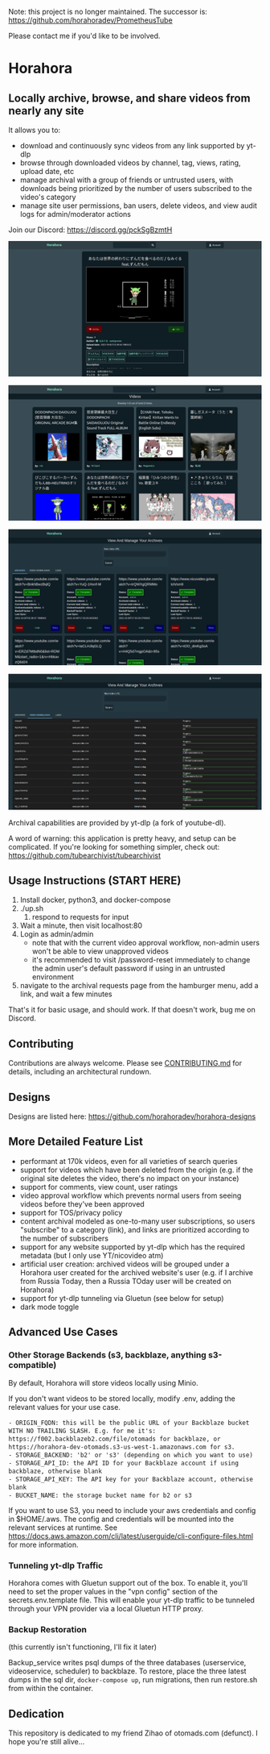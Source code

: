 Note: this project is no longer maintained. The successor is: https://github.com/horahoradev/PrometheusTube

Please contact me if you'd like to be involved.

# Horahora
## Locally archive, browse, and share videos from nearly any site

It allows you to:
- download and continuously sync videos from any link supported by yt-dlp
- browse through downloaded videos by channel, tag, views, rating, upload date, etc
- manage archival with a group of friends or untrusted users, with downloads being prioritized by the number of users subscribed to the video's category
- manage site user permissions, ban users, delete videos, and view audit logs for admin/moderator actions

Join our Discord: https://discord.gg/pckSgBzmtH

![](https://github.com/horahoradev/horahora-designs/blob/master/Screenshot%20from%202022-10-09%2011-56-34.png?raw=true)

![](https://github.com/horahoradev/horahora-designs/blob/master/Screenshot%20from%202022-10-09%2011-54-48.png?raw=true)

![](https://github.com/horahoradev/horahora-designs/blob/master/Screenshot%20from%202022-10-09%2011-57-35.png?raw=true)

![](https://github.com/horahoradev/horahora-designs/blob/master/Screenshot%20from%202022-10-09%2011-57-52.png?raw=true)

Archival capabilities are provided by yt-dlp (a fork of youtube-dl).

A word of warning: this application is pretty heavy, and setup can be complicated. If you're looking for something simpler, check out: https://github.com/tubearchivist/tubearchivist

## Usage Instructions (START HERE)

1. Install docker, python3, and docker-compose
2. ./up.sh
   1. respond to requests for input
2. Wait a minute, then visit localhost:80
3. Login as admin/admin
    - note that with the current video approval workflow, non-admin users won't be able to view unapproved videos
    - it's recommended to visit /password-reset immediately to change the admin user's default password if using in an untrusted environment
4. navigate to the archival requests page from the hamburger menu, add a link, and wait a few minutes

That's it for basic usage, and should work. If that doesn't work, bug me on Discord.

## Contributing
Contributions are always welcome. Please see [CONTRIBUTING.md](https://github.com/horahoradev/horahora/blob/master/CONTRIBUTING.md) for details, including an architectural rundown.

## Designs
Designs are listed here:
https://github.com/horahoradev/horahora-designs

## More Detailed Feature List
- performant at 170k videos, even for all varieties of search queries
- support for videos which have been deleted from the origin (e.g. if the original site deletes the video, there's no impact on your instance)
- support for comments, view count, user ratings
- video approval workflow which prevents normal users from seeing videos before they've been approved
- support for TOS/privacy policy
- content archival modeled as one-to-many user subscriptions, so users "subscribe" to a category (link), and links are prioritized according to the number of subscribers
- support for any website supported by yt-dlp which has the required metadata (but I only use YT/nicovideo atm)
- artificial user creation: archived videos will be grouped under a Horahora user created for the archived website's user (e.g. if I archive from Russia Today, then a Russia TOday user will be created on Horahora)
- support for yt-dlp tunneling via Gluetun (see below for setup)
- dark mode toggle

## Advanced Use Cases
### Other Storage Backends (s3, backblaze, anything s3-compatible)
By default, Horahora will store videos locally using Minio.

If you don't want videos to be stored locally, modify .env, adding the relevant values for your use case.

    - ORIGIN_FQDN: this will be the public URL of your Backblaze bucket WITH NO TRAILING SLASH. E.g. for me it's: https://f002.backblazeb2.com/file/otomads for backblaze, or https://horahora-dev-otomads.s3-us-west-1.amazonaws.com for s3.
    - STORAGE_BACKEND: 'b2' or 's3' (depending on which you want to use)
    - STORAGE_API_ID: the API ID for your Backblaze account if using backblaze, otherwise blank
    - STORAGE_API_KEY: The API key for your Backblaze account, otherwise blank
    - BUCKET_NAME: the storage bucket name for b2 or s3
  If you want to use S3, you need to include your aws credentials and config in $HOME/.aws. The config and credentials will be mounted into the relevant services at runtime. See https://docs.aws.amazon.com/cli/latest/userguide/cli-configure-files.html for more information.

### Tunneling yt-dlp Traffic
Horahora comes with Gluetun support out of the box. To enable it, you'll need to set the proper values in the "vpn config" section of the secrets.env.template file. This will enable your yt-dlp traffic to be tunneled through your VPN provider via a local Gluetun HTTP proxy.

### Backup Restoration
(this currently isn't functioning, I'll fix it later)

Backup_service writes psql dumps of the three databases (userservice, videoservice, scheduler) to backblaze. To restore, place the three latest dumps in the sql dir, `docker-compose up`, run migrations, then run restore.sh from within the container.

## Dedication
This repository is dedicated to my friend Zihao of otomads.com (defunct). I hope you're still alive...
